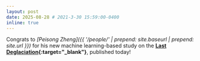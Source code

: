 ```yaml
---
layout: post
date: 2025-08-28 # 2021-3-30 15:59:00-0400
inline: true
---
```


Congrats to <i>[Peisong Zheng]({{ '/people/' | prepend: site.baseurl | prepend: site.url }})</i> for his new machine learning-based study on the
<b>[Last Deglaciation](https://agupubs.onlinelibrary.wiley.com/doi/10.1029/2025GL117155?af=R){:target="\_blank"}</b>, published today!  
